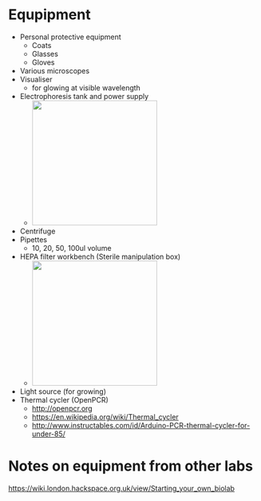 # Equpipment

* Personal protective equipment
  * Coats
  * Glasses
  * Gloves
* Various microscopes
* Visualiser
  * for glowing at visible wavelength
* Electrophoresis tank and power supply
  * <img src="https://www.yourgenome.org/sites/default/files/illustrations/diagram/gel_electrophoresis_dna_tank_yourgenome.png" width="250px"/>
* Centrifuge
* Pipettes
  * 10, 20, 50, 100ul volume
* HEPA filter workbench (Sterile manipulation box)
  * <img src="https://i.pinimg.com/736x/8c/f8/f8/8cf8f8939172407fe87f6e13ddbec713--fume-hood-hepa-filter.jpg" width="250px"/>
* Light source (for growing)
* Thermal cycler (OpenPCR)
  * http://openpcr.org
  * https://en.wikipedia.org/wiki/Thermal_cycler
  * http://www.instructables.com/id/Arduino-PCR-thermal-cycler-for-under-85/

# Notes on equipment from other labs

https://wiki.london.hackspace.org.uk/view/Starting_your_own_biolab
